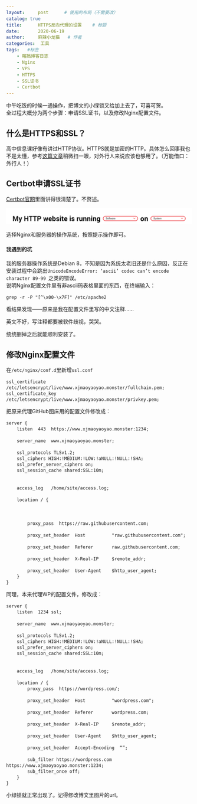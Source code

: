 ```yaml
---
layout:     post   	  # 使用的布局（不需要改）
catalog: true
title:      HTTPS反向代理的设置	# 标题 
date:       2020-06-19 	
author:     麻辣小龙猫 	# 作者
categories:  工具					
tags:	#标签
    - 瞎搞博客日志
    - Nginx
    - VPS
    - HTTPS
    - SSL证书
    - Certbot
---
```


中午吃饭的时候一通操作，把博文的小绿锁又给加上去了，可喜可贺。<br>
全过程大概分为两个步骤：申请SSL证书，以及修改Nginx配置文件。

## 什么是HTTPS和SSL？
高中信息课好像有讲过HTTP协议。HTTPS就是加密的HTTP。具体怎么回事我也不是太懂，参考[这篇文章](https://www.runoob.com/w3cnote/https-ssl-intro.html)稍微扫一眼，对外行人来说应该也够用了。（万能借口：外行人！）

## Certbot申请SSL证书
[Certbot官网](https://certbot.eff.org/)里面讲得很清楚了。不赘述。

![](https://raw.githubusercontent.com/malaxiaolongmao/MLXLMblogPictures/master/images/image_20200618142021917890.png)

选择Nginx和服务器的操作系统，按照提示操作即可。

#### 我遇到的坑
我的服务器操作系统是Debian 8，不知是因为系统太老旧还是什么原因，反正在安装过程中会跳出`UnicodeEncodeError: ‘ascii’ codec can’t encode character 89-99 `之类的错误。<br>
说明Nginx配置文件里有非ascii码表格里面的东西，在终端输入：

	grep -r -P "[^\x00-\x7F]" /etc/apache2
    
看结果发现——原来是我在配置文件里写的中文注释……
<br>

英文不好，写注释都要被软件歧视，哭哭。
<br>

统统删掉之后就能顺利安装了。

## 修改Nginx配置文件
在`/etc/nginx/conf.d`里新增`ssl.conf`

	ssl_certificate /etc/letsencrypt/live/www.xjmaoyaoyao.monster/fullchain.pem;
	ssl_certificate_key /etc/letsencrypt/live/www.xjmaoyaoyao.monster/privkey.pem;

把原来代理GitHub图床用的配置文件修改成：

    server {
        listen  443  https://www.xjmaoyaoyao.monster:1234;

        server_name  www.xjmaoyaoyao.monster;

        ssl_protocols TLSv1.2;
        ssl_ciphers HIGH:!MEDIUM:!LOW:!aNULL:!NULL:!SHA;
        ssl_prefer_server_ciphers on;
        ssl_session_cache shared:SSL:10m;


        access_log   /home/site/access.log;

        location / {



            proxy_pass  https://raw.githubusercontent.com;

            proxy_set_header  Host          "raw.githubusercontent.com";

            proxy_set_header  Referer       raw.githubusercontent.com;

            proxy_set_header  X-Real-IP     $remote_addr;

            proxy_set_header  User-Agent    $http_user_agent;
        }
    }
    
 同理，本来代理WP的配置文件，修改成：
 
 
    server {
        listen  1234 ssl;

        server_name  www.xjmaoyaoyao.monster;

        ssl_protocols TLSv1.2;
        ssl_ciphers HIGH:!MEDIUM:!LOW:!aNULL:!NULL:!SHA;
        ssl_prefer_server_ciphers on;
        ssl_session_cache shared:SSL:10m;


        access_log   /home/site/access.log;

        location / {
            proxy_pass  https://wordpress.com/;

            proxy_set_header  Host          "wordpress.com";

            proxy_set_header  Referer       wordpress.com;

            proxy_set_header  X-Real-IP     $remote_addr;

            proxy_set_header  User-Agent    $http_user_agent;
            
            proxy_set_header  Accept-Encoding  “”;

            sub_filter https://wordpress.com  https://www.xjmaoyaoyao.monster:1234;
            sub_filter_once off;
        }
    }

小绿锁就正常出现了。记得修改博文里图片的url。